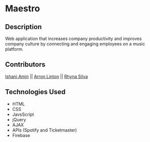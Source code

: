 # Maestro


## Description
Web application that increases company productivity and improves company culture by connecting and engaging employees on a music platform.

## Contributors
[Ishani Amin](https://github.com/IshaniAmin) || [Arron Linton](https://github.com/ArronJLinton) || [Rhyna Silva](https://github.com/rhynas)

## Technologies Used
- HTML
- CSS
- JavsScript
- jQuery
- AJAX
- APIs (Spotify and Ticketmaster)
- Firebase
